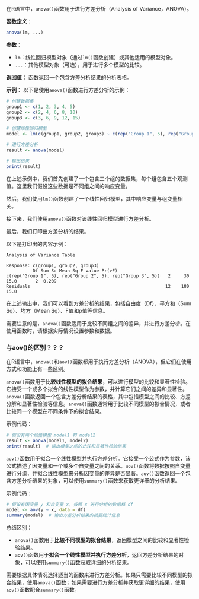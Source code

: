 在R语言中，`anova()`函数用于进行方差分析（Analysis of Variance，ANOVA）。

**函数定义**：
```R
anova(lm, ...)
```

**参数**：
- `lm`：线性回归模型对象（通过`lm()`函数创建）或其他适用的模型对象。
- `...`：其他模型对象（可选），用于进行多个模型的比较。

**返回值**：
函数返回一个包含方差分析结果的分析表格。

**示例**：
以下是使用`anova()`函数进行方差分析的示例：

```R
# 创建数据集
group1 <- c(1, 2, 3, 4, 5)
group2 <- c(2, 4, 6, 8, 10)
group3 <- c(3, 6, 9, 12, 15)

# 创建线性回归模型
model <- lm(c(group1, group2, group3) ~ c(rep("Group 1", 5), rep("Group 2", 5), rep("Group 3", 5)))

# 进行方差分析
result <- anova(model)

# 输出结果
print(result)
```

在上述示例中，我们首先创建了一个包含三个组的数据集，每个组包含五个观测值。这里我们假设这些数据是不同组之间的响应变量。

然后，我们使用`lm()`函数创建了一个线性回归模型，其中响应变量与组变量相关。

接下来，我们使用`anova()`函数对该线性回归模型进行方差分析。

最后，我们打印出方差分析的结果。

以下是打印出的内容示例：

```
Analysis of Variance Table

Response: c(group1, group2, group3)
          Df Sum Sq Mean Sq F value Pr(>F)
c(rep("Group 1", 5), rep("Group 2", 5), rep("Group 3", 5))   2     30    15.0       2  0.209
Residuals                                                   12    180    15.0               
```

在上述输出中，我们可以看到方差分析的结果，包括自由度（Df）、平方和（Sum Sq）、均方（Mean Sq）、F值和p值等信息。

需要注意的是，`anova()`函数适用于比较不同组之间的差异，并进行方差分析。在使用函数时，请根据实际情况设置参数和数据。


### 与aov()的区别？？？
在R语言中，`anova()`和`aov()`函数都用于执行方差分析（ANOVA），但它们在使用方式和功能上有一些区别。

`anova()`函数用于**比较线性模型的拟合结果**，可以进行模型的比较和显著性检验。它接受一个或多个拟合的线性模型作为参数，并计算它们之间的差异和显著性。`anova()`函数返回一个包含方差分析结果的表格，其中包括模型之间的比较、方差分解和显著性检验等信息。`anova()`函数通常用于比较不同模型的拟合情况，或者比较同一个模型在不同条件下的拟合结果。

示例代码：
```R
# 假设有两个线性模型 model1 和 model2
result <- anova(model1, model2)
print(result)  # 输出模型之间的比较和显著性检验结果
```

`aov()`函数用于拟合一个线性模型并执行方差分析。它接受一个公式作为参数，该公式描述了因变量和一个或多个自变量之间的关系。`aov()`函数将数据按照自变量进行分组，并拟合线性模型来分析因变量的差异是否显著。`aov()`函数返回一个包含方差分析结果的对象，可以使用`summary()`函数来获取更详细的分析结果。

示例代码：
```R
# 假设有因变量 y 和自变量 x，按照 x 进行分组的数据框 df
model <- aov(y ~ x, data = df)
summary(model)  # 输出方差分析结果的摘要统计信息
```

总结区别：
- `anova()`函数用于**比较不同模型的拟合结果**，返回模型之间的比较和显著性检验结果。
- `aov()`函数用于**拟合一个线性模型并执行方差分析**，返回方差分析结果的对象，可以使用`summary()`函数获取详细的分析结果。

需要根据具体情况选择适当的函数来进行方差分析。如果只需要比较不同模型的拟合结果，使用`anova()`函数；如果需要进行方差分析并获取更详细的结果，使用`aov()`函数配合`summary()`函数。